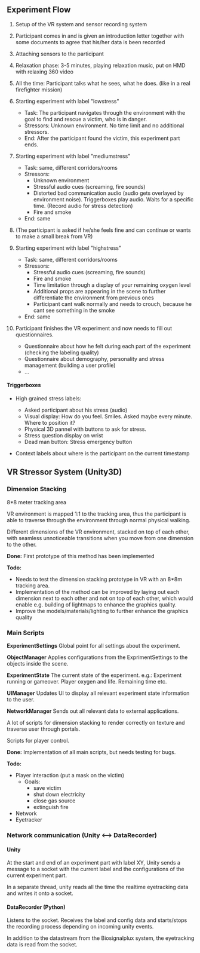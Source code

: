 ## Experiment Flow

1. Setup of the VR system and sensor recording system
2. Participant comes in and is given an introduction letter together with some documents to agree that his/her data is been recorded
3. Attaching sensors to  the participant
4. Relaxation phase: 3-5 minutes, playing relaxation music, put on HMD with relaxing 360 video
5. All the time: Participant talks what he sees, what he does. (like in a real firefighter mission)
6. Starting experiment with label "lowstress"
   * Task: The participant navigates through the environment with the goal to find and rescue a victim, who is in danger.
   * Stressors: Unknown environment. No time limit and no additional stressors.
   * End: After the participant found the victim, this experiment part ends.
7. Starting experiment with label "mediumstress"
   * Task: same, different corridors/rooms
   * Stressors:
     * Unknown environment
     * Stressful audio cues (screaming, fire sounds)
     * Distorted bad communication audio (audio gets overlayed by environment noise). Triggerboxes play audio. Waits for a specific time. (Record audio for stress detection)
     * Fire and smoke
   * End: same
8. (The participant is asked if he/she feels fine and can continue or wants to make a small break from VR)

8. Starting experiment with label "highstress"
   * Task: same, different corridors/rooms
   * Stressors: 
     * Stressful audio cues (screaming, fire sounds)
     * Fire and smoke
     * Time limitation through a display of your remaining oxygen level
     * Additional props are appearing in the scene to further differentiate the environment from previous ones
     * Participant cant walk normally and needs to crouch, because he cant see something in the smoke
   * End: same

9. Participant finishes the VR experiment and now needs to fill out questionnaires.
   * Questionnaire about how he felt during each part of the experiment (checking the labeling quality)
   * Questionnaire about demography, personality and stress management (building a user profile)
   * ...



#### Triggerboxes

* High grained stress labels:
  * Asked participant about his stress (audio)
  * Visual display: How do you feel. Smiles. Asked maybe every minute. Where to position it?
  * Physical 3D pannel with buttons to ask for stress.
  * Stress question display on wrist
  * Dead man button: Stress emergency button

* Context labels about where is the participant on the current timestamp





## VR Stressor System (Unity3D)



### Dimension Stacking

8*8 meter tracking area

VR environment is mapped 1:1 to the tracking area, thus the participant is able to traverse through the environment through normal physical walking.

Different dimensions of the VR environment, stacked on top of each other, with seamless unnoticeable transitions when you move from one dimension to the other.

**Done:** First prototype of this method has been implemented

**Todo:** 

* Needs to test the dimension stacking prototype in VR with an 8*8m tracking area. 
* Implementation of the method can be improved by laying out each dimension next to each other and not on top of each other, which would enable e.g. building of lightmaps to enhance the graphics quality.
* Improve the models/materials/lighting to further enhance the graphics quality



### Main Scripts

**ExperimentSettings** Global point for all settings about the experiment. 

**ObjectManager** Applies configurations from the ExprimentSettings to the objects inside the scene.

**ExperimentState** The current state of the experiment.  e.g.: Experiment running or gameover. Player oxygen and life. Remaining time etc.

**UIManager** Updates UI to display all relevant experiment state information to the user.

**NetworkManager** Sends out all relevant data to external applications.



A lot of scripts for dimension stacking to render correctly on texture and traverse user through portals.

Scripts for player control. 



**Done:** Implementation of all main scripts, but needs testing for bugs.

**Todo:** 

* Player interaction (put a mask on the victim)
  * Goals:
    * save victim
    * shut down electricity
    * close gas source
    * extinguish fire
* Network
* Eyetracker



### Network communication (Unity <--> DataRecorder)

#### Unity

At the start and end of an experiment part with label XY, Unity sends a message to a socket with the current label and the configurations of the current experiment part.

In a separate thread, unity reads all the time the realtime eyetracking data and writes it onto a socket.

 

#### DataRecorder (Python)

Listens to the socket. Receives the label and config data and starts/stops the recording process depending on incoming unity events.

In addition to the datastream from the Biosignalplux system, the eyetracking data is read from the socket.



